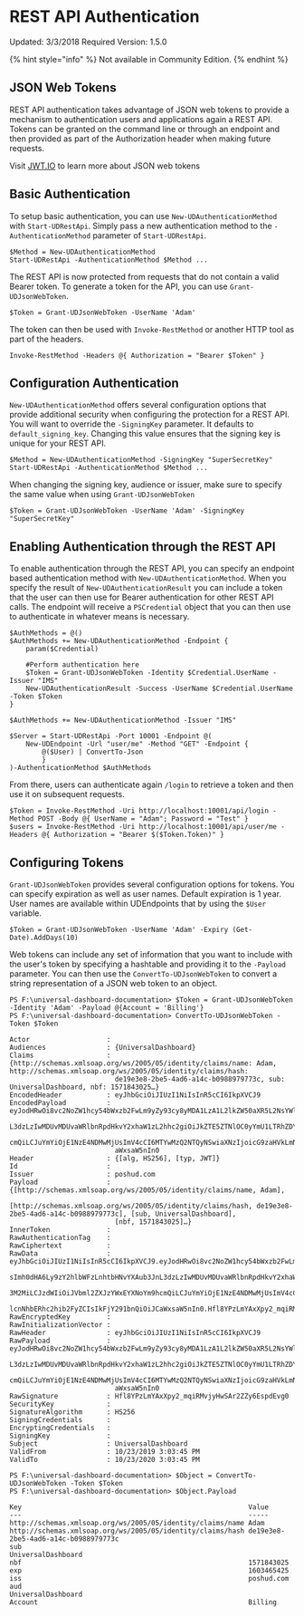 # REST API Authentication

Updated: 3/3/2018 Required Version: 1.5.0

{% hint style="info" %}
Not available in Community Edition.
{% endhint %}

## JSON Web Tokens

REST API authentication takes advantage of JSON web tokens to provide a mechanism to authentication users and applications again a REST API. Tokens can be granted on the command line or through an endpoint and then provided as part of the Authorization header when making future requests.

Visit [JWT.IO](https://jwt.io/) to learn more about JSON web tokens

## Basic Authentication

To setup basic authentication, you can use `New-UDAuthenticationMethod` with `Start-UDRestApi`. Simply pass a new authentication method to the `-AuthenticationMethod` parameter of `Start-UDRestApi`.

```text
$Method = New-UDAuthenticationMethod
Start-UDRestApi -AuthenticationMethod $Method ...
```

The REST API is now protected from requests that do not contain a valid Bearer token. To generate a token for the API, you can use `Grant-UDJsonWebToken`.

```text
$Token = Grant-UDJsonWebToken -UserName 'Adam'
```

The token can then be used with `Invoke-RestMethod` or another HTTP tool as part of the headers.

```text
Invoke-RestMethod -Headers @{ Authorization = "Bearer $Token" }
```

## Configuration Authentication

`New-UDAuthenticationMethod` offers several configuration options that provide additional security when configuring the protection for a REST API. You will want to override the `-SigningKey` parameter. It defaults to `default_signing_key`. Changing this value ensures that the signing key is unique for your REST API.

```text
$Method = New-UDAuthenticationMethod -SigningKey "SuperSecretKey"
Start-UDRestApi -AuthenticationMethod $Method ...
```

When changing the signing key, audience or issuer, make sure to specify the same value when using `Grant-UDJsonWebToken`

```text
$Token = Grant-UDJsonWebToken -UserName 'Adam' -SigningKey "SuperSecretKey"
```

## Enabling Authentication through the REST API

To enable authentication through the REST API, you can specify an endpoint based authentication method with `New-UDAuthenticationMethod`. When you specify the result of `New-UDAuthenticationResult` you can include a token that the user can then use for Bearer authentication for other REST API calls. The endpoint will receive a `PSCredential` object that you can then use to authenticate in whatever means is necessary.

```text
$AuthMethods = @()
$AuthMethods += New-UDAuthenticationMethod -Endpoint {
    param($Credential)

    #Perform authentication here
    $Token = Grant-UDJsonWebToken -Identity $Credential.UserName -Issuer "IMS"
    New-UDAuthenticationResult -Success -UserName $Credential.UserName -Token $Token
}

$AuthMethods += New-UDAuthenticationMethod -Issuer "IMS"

$Server = Start-UDRestApi -Port 10001 -Endpoint @(
    New-UDEndpoint -Url "user/me" -Method "GET" -Endpoint {
        @($User) | ConvertTo-Json
        }
)-AuthenticationMethod $AuthMethods
```

From there, users can authenticate again `/login` to retrieve a token and then use it on subsequent requests.

```text
$Token = Invoke-RestMethod -Uri http://localhost:10001/api/login -Method POST -Body @{ UserName = "Adam"; Password = "Test" } 
$users = Invoke-RestMethod -Uri http://localhost:10001/api/user/me -Headers @{ Authorization = "Bearer $($Token.Token)" }
```

## Configuring Tokens

`Grant-UDJsonWebToken` provides several configuration options for tokens. You can specify expiration as well as user names. Default expiration is 1 year. User names are available within UDEndpoints that by using the `$User` variable.

```text
$Token = Grant-UDJsonWebToken -UserName 'Adam' -Expiry (Get-Date).AddDays(10)
```

Web tokens can include any set of information that you want to include with the user's token by specifying a hashtable and providing it to the `-Payload` parameter. You can then use the `ConvertTo-UDJsonWebToken` to convert a string representation of a JSON web token to an object.

```text
PS F:\universal-dashboard-documentation> $Token = Grant-UDJsonWebToken -Identity 'Adam' -Payload @{Account = 'Billing'}
PS F:\universal-dashboard-documentation> ConvertTo-UDJsonWebToken -Token $Token

Actor                   : 
Audiences               : {UniversalDashboard}
Claims                  : {http://schemas.xmlsoap.org/ws/2005/05/identity/claims/name: Adam, http://schemas.xmlsoap.org/ws/2005/05/identity/claims/hash:   
                          de19e3e8-2be5-4ad6-a14c-b0988979773c, sub: UniversalDashboard, nbf: 1571843025…}
EncodedHeader           : eyJhbGciOiJIUzI1NiIsInR5cCI6IkpXVCJ9
EncodedPayload          : eyJodHRwOi8vc2NoZW1hcy54bWxzb2FwLm9yZy93cy8yMDA1LzA1L2lkZW50aXR5L2NsYWltcy9uYW1lIjoiQWRhbSIsImh0dHA6Ly9zY2hlbWFzLnhtbHNvYXAub3Jn
                          L3dzLzIwMDUvMDUvaWRlbnRpdHkvY2xhaW1zL2hhc2giOiJkZTE5ZTNlOC0yYmU1LTRhZDYtYTE0Yy1iMDk4ODk3OTc3M2MiLCJzdWIiOiJVbml2ZXJzYWxEYXNoYm9h 
                          cmQiLCJuYmYiOjE1NzE4NDMwMjUsImV4cCI6MTYwMzQ2NTQyNSwiaXNzIjoicG9zaHVkLmNvbSIsImF1ZCI6IlVuaXZlcnNhbERhc2hib2FyZCIsIkFjY291bnQiOiJC 
                          aWxsaW5nIn0
Header                  : {[alg, HS256], [typ, JWT]}
Id                      :
Issuer                  : poshud.com
Payload                 : {[http://schemas.xmlsoap.org/ws/2005/05/identity/claims/name, Adam],
                          [http://schemas.xmlsoap.org/ws/2005/05/identity/claims/hash, de19e3e8-2be5-4ad6-a14c-b0988979773c], [sub, UniversalDashboard],   
                          [nbf, 1571843025]…}
InnerToken              :
RawAuthenticationTag    : 
RawCiphertext           : 
RawData                 : eyJhbGciOiJIUzI1NiIsInR5cCI6IkpXVCJ9.eyJodHRwOi8vc2NoZW1hcy54bWxzb2FwLm9yZy93cy8yMDA1LzA1L2lkZW50aXR5L2NsYWltcy9uYW1lIjoiQWRhbSI 
                          sImh0dHA6Ly9zY2hlbWFzLnhtbHNvYXAub3JnL3dzLzIwMDUvMDUvaWRlbnRpdHkvY2xhaW1zL2hhc2giOiJkZTE5ZTNlOC0yYmU1LTRhZDYtYTE0Yy1iMDk4ODk3OTc 
                          3M2MiLCJzdWIiOiJVbml2ZXJzYWxEYXNoYm9hcmQiLCJuYmYiOjE1NzE4NDMwMjUsImV4cCI6MTYwMzQ2NTQyNSwiaXNzIjoicG9zaHVkLmNvbSIsImF1ZCI6IlVuaXZ 
                          lcnNhbERhc2hib2FyZCIsIkFjY291bnQiOiJCaWxsaW5nIn0.Hfl8YPzLmYAxXpy2_mqiRMvjyHwSAr2ZZy6EspdEvg0
RawEncryptedKey         :
RawInitializationVector :
RawHeader               : eyJhbGciOiJIUzI1NiIsInR5cCI6IkpXVCJ9
RawPayload              : eyJodHRwOi8vc2NoZW1hcy54bWxzb2FwLm9yZy93cy8yMDA1LzA1L2lkZW50aXR5L2NsYWltcy9uYW1lIjoiQWRhbSIsImh0dHA6Ly9zY2hlbWFzLnhtbHNvYXAub3Jn 
                          L3dzLzIwMDUvMDUvaWRlbnRpdHkvY2xhaW1zL2hhc2giOiJkZTE5ZTNlOC0yYmU1LTRhZDYtYTE0Yy1iMDk4ODk3OTc3M2MiLCJzdWIiOiJVbml2ZXJzYWxEYXNoYm9h 
                          cmQiLCJuYmYiOjE1NzE4NDMwMjUsImV4cCI6MTYwMzQ2NTQyNSwiaXNzIjoicG9zaHVkLmNvbSIsImF1ZCI6IlVuaXZlcnNhbERhc2hib2FyZCIsIkFjY291bnQiOiJC
                          aWxsaW5nIn0
RawSignature            : Hfl8YPzLmYAxXpy2_mqiRMvjyHwSAr2ZZy6EspdEvg0
SecurityKey             :
SignatureAlgorithm      : HS256
SigningCredentials      :
EncryptingCredentials   :
SigningKey              :
Subject                 : UniversalDashboard
ValidFrom               : 10/23/2019 3:03:45 PM
ValidTo                 : 10/23/2020 3:03:45 PM

PS F:\universal-dashboard-documentation> $Object = ConvertTo-UDJsonWebToken -Token $Token
PS F:\universal-dashboard-documentation> $Object.Payload

Key                                                        Value
---                                                        -----
http://schemas.xmlsoap.org/ws/2005/05/identity/claims/name Adam
http://schemas.xmlsoap.org/ws/2005/05/identity/claims/hash de19e3e8-2be5-4ad6-a14c-b0988979773c
sub                                                        UniversalDashboard
nbf                                                        1571843025
exp                                                        1603465425
iss                                                        poshud.com
aud                                                        UniversalDashboard
Account                                                    Billing
```

